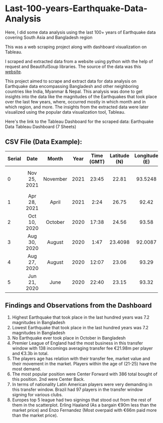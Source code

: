 # Last-100-years-Earthquake-Data-Analysis
Here, I did some data analysis using the last 100+ years of Earthquake data covering South Asia and Bangladesh region

This was a web scraping project along with dashboard visualization on Tableau.

I scraped and extracted data from a website using python with the help of request and BeautifulSoup libraries.
The source of the data was this [website](https://www.volcanodiscovery.com/earthquakes/bangladesh/largest.html).

This project aimed to scrape and extract data for data analysis on Earthquake data encompassing Bangladesh and other neighboring countries like India, Myanmar & Nepal. This analysis was done to get insights into the data like the magnitudes of the Earthquakes that took place over the last few years, where, occurred mostly in which month and in which region, and more.
The insights from the extracted data were later visualized using the popular data visualization tool, Tableau.


Here's the link to the Tableau Dashboard for the scraped data: Earthquake Data Tableau Dashboard (7 Sheets)


## CSV File (Data Example):

| Serial        | Date           | Month  | Year        | Time (GMT)	  | Latitude (N)  | Longitude (E) | Magnitude  | Location                           | Country        |
| ------------- |:--------------:|:------:|:-----------:|:-------------:|:-------------:|:-------------:|:----------:|:----------------------------------:| --------------:|	
| 0             |Nov 25, 2021	   |November|2021	        |23:45          |22.81          |	93.5248       |6.2         |Myanmar (Burma): 19 Km SW of Falam	| Myanmar        |
| 1             |Apr 28, 2021	   |April   |2021	        |2:24           |26.75          |	92.42         |6           |Northeastern India                	| India          |
| 2             |Oct 10, 2020	   |October |2020	        |17:38	        |24.56	        |93.58	        |5.4	       |Myanmar-India Border Region	        |Myanmar-India Border|
| 3	            |Aug 30, 2020	   |August	|2020	        |1:47	          |23.4098	      |92.0087	      |5.1	       |33 Km N of Khagrachhari	            |Bangladesh|
| 4             |Aug 27, 2020	   |August	|2020	        |12:07          |23.06          |93.29          |5.3         |Myanmar-India Border Region         |Myanmar-India Border|
| 5             |Jun 21, 2020	   |June    |2020         |22:40          |23.15          |93.32          |5.5         |Myanmar-India Border Region	        |Myanmar-India Border|


## Findings and Observations from the Dashboard

1. Highest Earthquake that took place in the last hundred years was 7.2 magnitudes in Bangladesh
2. Lowest Earthquake that took place in the last hundred years was 7.2 magnitudes in Bangladesh
3. No Earthquake ever took place in October in Bangladesh
4. Premier League of England had the most business in this transfer window with 138 incomings averaging transfer fee €21.98m per player and €3.3b in total.
5. The players age has relation with their transfer fee, market value and their movement in the market. Players within the age of (21-25) have the most demand.
6. The most popular position were Center Forward with 386 total bought of this position. 2nd were Center Back.
7. In terms of nationality Latin American players were very demanding in this transfer window. Brazil had 97 players in the transfer window signing for various clubs.
8. Europes top 5 league had two signings that stood out from the rest of them in the scatterplot. Erling Haaland (As a bargain €90m less than the market price) and Enzo Fernandez (Most overpaid with €66m paid more than the market price).


